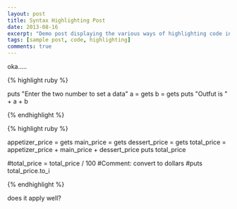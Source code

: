 ```yaml
---
layout: post
title: Syntax Highlighting Post
date: 2013-08-16
excerpt: "Demo post displaying the various ways of highlighting code in Markdown."
tags: [sample post, code, highlighting]
comments: true
---
```


oka..... 

{% highlight ruby %}

puts "Enter the two number to set a data"
a = gets
b = gets
puts "Outfut is " + a + b

{% endhighlight %}


{% highlight ruby %}

appetizer_price = gets
main_price = gets
dessert_price = gets
total_price = appetizer_price + main_price + dessert_price
puts total_price

#total_price = total_price / 100 #Comment: convert to dollars
#puts total_price.to_i

{% endhighlight %}


does it apply well?

